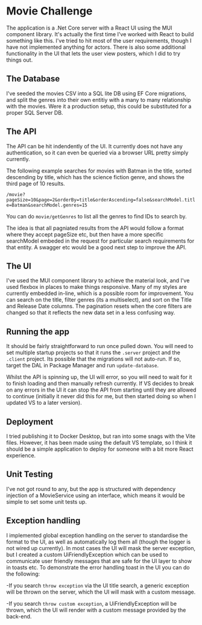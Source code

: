 # Movie Challenge
The application is a .Net Core server with a React UI using the MUI component library. It's actually the first time I've worked with React to build something like this. I've tried to hit most of the user requirements, though I have not implemented anything for actors. There is also some additional functionality in the UI that lets the user view posters, which I did to try things out.
## The Database
I've seeded the movies CSV into a SQL lite DB using EF Core migrations, and split the genres into their own entitiy with a many to many relationship with the movies. Were it a production setup, this could be substituted for a proper SQL Server DB.
## The API
The API can be hit indendently of the UI. It currently does not have any authentication, so it can even be queried via a browser URL pretty simply currently.

The following example searches for movies with Batman in the title, sorted descending by title, which has the science fiction genre, and shows the third page of 10 results.

`/movie?pageSize=10&page=2&orderBy=title&orderAscending=false&searchModel.title=Batman&searchModel.genres=15`

You can do `movie/getGenres` to list all the genres to find IDs to search by.

The idea is that all pagniated results from the API would follow a format where they accept pageSize etc, but then have a more specific searchModel embeded in the request for particular search requirements for that entity. A swagger etc would be a good next step to improve the API.
## The UI
I've used the MUI component library to achieve the material look, and I've used flexbox in places to make things responsive. Many of my styles are currently embedded in-line, which is a possible room for improvement. You can search on the title, filter genres (its a multiselect), and sort on the Title and Release Date columns. The pagination resets when the core filters are changed so that it reflects the new data set in a less confusing way.
## Running the app
It should be fairly straightforward to run once pulled down. You will need to set multiple startup projects so that it runs the `.server` project and the `.client` project.
Its possible that the migrations will not auto-run. If so, target the DAL in Package Manager and run `update-database`.

Whilst the API is spinning up, the UI will error, so you will need to wait for it to finish loading and then manually refresh currently. If VS decides to break on any errors in the UI it can stop the API from starting until they are allowed to continue (initially it never did this for me, but then started doing so when I updated VS to a later version). 
## Deployment
I tried publishing it to Docker Desktop, but ran into some snags with the Vite files. However, it has been made using the default VS template, so I think it should be a simple application to deploy for someone with a bit more React experience.
## Unit Testing
I've not got round to any, but the app is structured with dependency injection of a MovieService using an interface, which means it would be simple to set some unit tests up.
## Exception handling
I implemented global exception handling on the server to standardise the format to the UI, as well as automatically log them all (though the logger is not wired up currently). In most cases the UI will mask the server exception, but I created a custom UiFriendlyException which can be used to communicate user friendly messages that are safe for the UI layer to show in toasts etc. To demonstrate the error handling toast in the UI you can do the following:

-If you search `throw exception` via the UI title search, a generic exception will be thrown on the server, which the UI will mask with a custom message.

-If you search `throw custom exception`, a UiFriendlyException will be thrown, which the UI will render with a custom message provided by the back-end.
